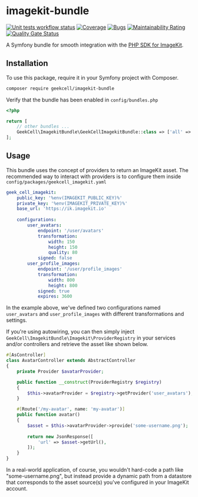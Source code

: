 # imagekit-bundle

[![Unit tests workflow status](https://github.com/geekcell/imagekit-bundle/actions/workflows/tests.yaml/badge.svg)](https://github.com/geekcell/imagekit-bundle/actions/workflows/tests.yaml) [![Coverage](https://sonarcloud.io/api/project_badges/measure?project=geekcell_imagekit-bundle&metric=coverage)](https://sonarcloud.io/summary/new_code?id=geekcell_imagekit-bundle) [![Bugs](https://sonarcloud.io/api/project_badges/measure?project=geekcell_imagekit-bundle&metric=bugs)](https://sonarcloud.io/summary/new_code?id=geekcell_imagekit-bundle) [![Maintainability Rating](https://sonarcloud.io/api/project_badges/measure?project=geekcell_imagekit-bundle&metric=sqale_rating)](https://sonarcloud.io/summary/new_code?id=geekcell_imagekit-bundle) [![Quality Gate Status](https://sonarcloud.io/api/project_badges/measure?project=geekcell_imagekit-bundle&metric=alert_status)](https://sonarcloud.io/summary/new_code?id=geekcell_imagekit-bundle)

A Symfony bundle for smooth integration with the [PHP SDK for ImageKit](https://github.com/imagekit-developer/imagekit-php).

## Installation

To use this package, require it in your Symfony project with Composer.

```bash
composer require geekcell/imagekit-bundle
```

Verify that the bundle has been enabled in `config/bundles.php`

```php
<?php

return [
    // other bundles ...
    GeekCell\ImagekitBundle\GeekCellImagekitBundle::class => ['all' => true],
];
```

## Usage

This bundle uses the concept of providers to return an ImageKit asset. The recommended way to interact with providers is to configure them inside `config/packages/geekcell_imagekit.yaml`

```yaml
geek_cell_imagekit:
    public_key: '%env(IMAGEKIT_PUBLIC_KEY)%'
    private_key: '%env(IMAGEKIT_PRIVATE_KEY)%'
    base_url: 'https://ik.imagekit.io'
    
    configurations:
        user_avatars:
            endpoint: '/user/avatars'
            transformation:
                width: 150
                height: 150
                quality: 80
            signed: false
        user_profile_images:
            endpoint: '/user/profile_images'
            transformation:
                width: 800
                height: 800
            signed: true
            expires: 3600
```

In the example above, we've defined two configurations named `user_avatars` and `user_profile_images` with different transformations and settings.

If you're using autowiring, you can then simply inject `GeekCell\ImagekitBundle\Imagekit\ProviderRegistry` in your services and/or controllers and retrieve the asset like shown below.

```php
#[AsController]
class AvatarController extends AbstractController
{
    private Provider $avatarProvider;

    public function __construct(ProviderRegistry $registry)
    {
        $this->avatarProvider = $registry->getProvider('user_avatars');
    }

    #[Route('/my-avatar', name: 'my-avatar')]
    public function avatar()
    {
        $asset = $this->avatarProvider->provide('some-username.png');
        
        return new JsonResponse([
            'url' => $asset->getUrl(),
        ]);
    }
}
```
In a real-world application, of course, you wouldn't hard-code a path like "some-username.png", but instead provide a dynamic path from a datastore that corresponds to the asset source(s) you've configured in your ImageKit account.
